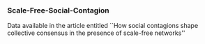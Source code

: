### Scale-Free-Social-Contagion
Data available in the article entitled ``How social contagions shape collective consensus in the presence of scale-free networks'' 
